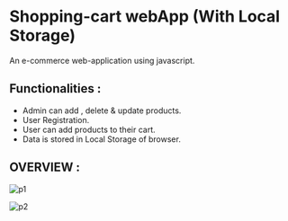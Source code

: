 # Shopping-cart webApp (With Local Storage)

An e-commerce web-application using javascript.
## Functionalities :
 - Admin can add , delete & update products.
 - User Registration.
 - User can add products to their cart.
 - Data is stored in Local Storage of browser.
 
## OVERVIEW :

![p1](https://user-images.githubusercontent.com/37541022/68918155-14df8000-0793-11ea-90ec-b21563983fbf.PNG)

![p2](https://user-images.githubusercontent.com/37541022/68918214-4b1cff80-0793-11ea-9205-c8e8d4887efc.PNG)

